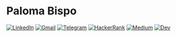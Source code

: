 # Paloma Bispo

[![LinkedIn](https://img.shields.io/badge/LinkedIn-PowerPaloma-blue)](https://www.linkedin.com/in/palomabss/)
[![Gmail](https://img.shields.io/badge/Gmail-paahbss%40gmail.com-red)](mailto:paahbss@gmail.com)
[![Telegram](https://img.shields.io/badge/Telegram-palomabispo-blue)](https://t.me/palomabispo)
[![HackerRank](https://img.shields.io/badge/HackerRank-palomabispo-brightgreen)](https://www.hackerrank.com/palomabispo)
[![Medium](https://img.shields.io/badge/Medium-palomabss-black)](https://medium.com/@palomabispo_63035)
[![Dev](https://img.shields.io/badge/Dev.to-powerpaloma-black)](https://dev.to/powerpaloma)
